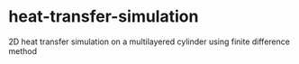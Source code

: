 # heat-transfer-simulation
2D heat transfer simulation on a multilayered cylinder using finite difference method
